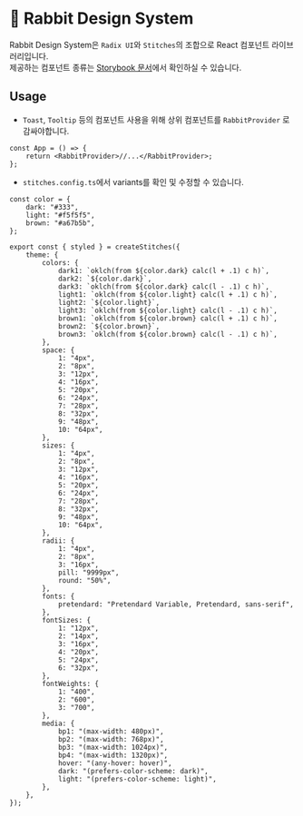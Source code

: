 # 🐇 Rabbit Design System

Rabbit Design System은 `Radix UI`와 `Stitches`의 조합으로 React 컴포넌트 라이브러리입니다. <br/>
제공하는 컴포넌트 종류는 [Storybook 문서](https://662d0fa4b0870d823843625b-ogrbakhato.chromatic.com/?path=/docs/components-accordion--docs)에서 확인하실 수 있습니다.

## Usage

-   `Toast`, `Tooltip` 등의 컴포넌트 사용을 위해 상위 컴포넌트를 `RabbitProvider` 로 감싸야합니다.

```tsx
const App = () => {
    return <RabbitProvider>//...</RabbitProvider>;
};
```

-   `stitches.config.ts`에서 variants를 확인 및 수정할 수 있습니다.

```tsx
const color = {
    dark: "#333",
    light: "#f5f5f5",
    brown: "#a67b5b",
};

export const { styled } = createStitches({
    theme: {
        colors: {
            dark1: `oklch(from ${color.dark} calc(l + .1) c h)`,
            dark2: `${color.dark}`,
            dark3: `oklch(from ${color.dark} calc(l - .1) c h)`,
            light1: `oklch(from ${color.light} calc(l + .1) c h)`,
            light2: `${color.light}`,
            light3: `oklch(from ${color.light} calc(l - .1) c h)`,
            brown1: `oklch(from ${color.brown} calc(l + .1) c h)`,
            brown2: `${color.brown}`,
            brown3: `oklch(from ${color.brown} calc(l - .1) c h)`,
        },
        space: {
            1: "4px",
            2: "8px",
            3: "12px",
            4: "16px",
            5: "20px",
            6: "24px",
            7: "28px",
            8: "32px",
            9: "48px",
            10: "64px",
        },
        sizes: {
            1: "4px",
            2: "8px",
            3: "12px",
            4: "16px",
            5: "20px",
            6: "24px",
            7: "28px",
            8: "32px",
            9: "48px",
            10: "64px",
        },
        radii: {
            1: "4px",
            2: "8px",
            3: "16px",
            pill: "9999px",
            round: "50%",
        },
        fonts: {
            pretendard: "Pretendard Variable, Pretendard, sans-serif",
        },
        fontSizes: {
            1: "12px",
            2: "14px",
            3: "16px",
            4: "20px",
            5: "24px",
            6: "32px",
        },
        fontWeights: {
            1: "400",
            2: "600",
            3: "700",
        },
        media: {
            bp1: "(max-width: 480px)",
            bp2: "(max-width: 768px)",
            bp3: "(max-width: 1024px)",
            bp4: "(max-width: 1320px)",
            hover: "(any-hover: hover)",
            dark: "(prefers-color-scheme: dark)",
            light: "(prefers-color-scheme: light)",
        },
    },
});
```
